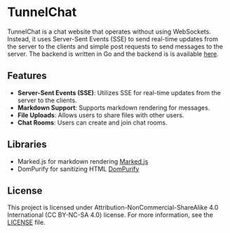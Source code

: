 # TunnelChat
TunnelChat is a chat website that operates without using WebSockets. Instead, it uses Server-Sent Events (SSE) to send real-time updates from the server to the clients and simple post requests to send messages to the server. The backend is written in Go and the backend is is available [here](https://github.com/KUKHUA/txttunnel).

## Features
- **Server-Sent Events (SSE)**: Utilizes SSE for real-time updates from the server to the clients.
- **Markdown Support**: Supports markdown rendering for messages.
- **File Uploads**: Allows users to share files with other users.
- **Chat Rooms**: Users can create and join chat rooms.

## Libraries
- Marked.js for markdown rendering [Marked.js](https://marked.js.org)
- DomPurify for sanitizing HTML [DomPurify](https://cure53.de/purify)

## License
This project is licensed under Attribution-NonCommercial-ShareAlike 4.0 International (CC BY-NC-SA 4.0) license. For more information, see the [LICENSE](LICENSE) file.